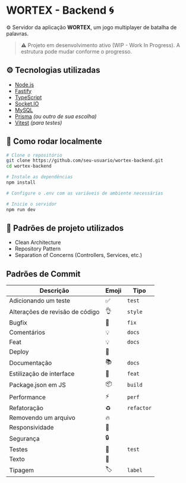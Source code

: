 # WORTEX - Backend 🌀

⚙️ Servidor da aplicação **WORTEX**, um jogo multiplayer de batalha de palavras.

> ⚠️ Projeto em desenvolvimento ativo (WIP - Work In Progress). A estrutura pode mudar conforme o progresso.

## ⚙️ Tecnologias utilizadas

- [Node.js](https://nodejs.org/)
- [Fastify](https://www.fastify.io/)
- [TypeScript](https://www.typescriptlang.org/)
- [Socket.IO](https://socket.io/)
- [MySQL](https://www.mysql.com/)
- [Prisma](https://www.prisma.io/) _(ou outro de sua escolha)_
- [Vitest](https://vitest.dev/) _(para testes)_

## 🚀 Como rodar localmente

```bash
# Clone o repositório
git clone https://github.com/seu-usuario/wortex-backend.git
cd wortex-backend

# Instale as dependências
npm install

# Configure o .env com as variáveis de ambiente necessárias

# Inicie o servidor
npm run dev
```

## 🧠 Padrões de projeto utilizados

- Clean Architecture
- Repository Pattern
- Separation of Concerns (Controllers, Services, etc.)

## Padrões de Commit

| Descrição                       | Emoji | Tipo       |
| ------------------------------- | ----- | ---------- |
| Adicionando um teste            | ✅    | `test`     |
| Alterações de revisão de código | 👌    | `style`    |
| Bugfix                          | 🐛    | `fix`      |
| Comentários                     | 💡    | `docs`     |
| Feat                            | 💡    | `docs`     |
| Deploy                          | 🚀    |            |
| Documentação                    | 📚    | `docs`     |
| Estilização de interface        | 💄    | `feat`     |
| Package.json em JS              | 📦    | `build`    |
| Performance                     | ⚡    | `perf`     |
| Refatoração                     | ♻️    | `refactor` |
| Removendo um arquivo            | 🔥    |            |
| Responsividade                  | 📱    |            |
| Segurança                       | 🔒️   |            |
| Testes                          | 🧪    | `test`     |
| Texto                           | 📝    |            |
| Tipagem                         | 🏷️    | `label`    |
